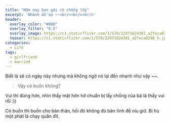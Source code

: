```yaml
---
title: "Hôm nay bạn gái cũ chống lầy"
excerpt: 'Nhanh dễ sợ ~~<br/><br/><br/>'
header:
  overlay_color: "#000"
  overlay_filter: "0.5"
  overlay_image: https://c1.staticflickr.com/1/578/22971624301_a2feca0298_h.jpg
  teaser: https://c1.staticflickr.com/1/578/22971624301_a2feca0298_h.jpg
categories:
  - Life
tags:
  - girlfriend
  - married
---
```


Biết là sẽ có ngày này nhưng mà không ngờ nó lại đến nhanh như vậy ~~.

> Vậy có buồn không?

Vui thì đúng hơn, nhìn thấy mặt hớn hở chuẩn bị lấy chồng của bả là thấy vui rồi :))

Có buồn thì buồn cho bản thân, hồi đó không đủ bản lĩnh để níu giữ. Bị hù một phát là chạy quắn đít.